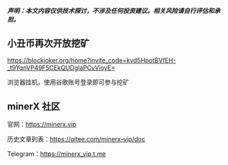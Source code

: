 

##### **声明**：本文内容仅供技术探讨，不涉及任何投资建议。相关风险请自行评估和承担。



## 小丑币再次开放挖矿

https://blockjoker.org/home?invite_code=kvd5HpotBVfEH-_t9YqnVP49F5CEkQUDgIaPCvVioyE=

浏览器挂机，使用谷歌账号登录即可参与挖矿





## minerX 社区

官网：https://minerx.vip

历史文章列表：https://gitee.com/minerx-vip/doc

Telegram：https://minerx_vip.t.me

